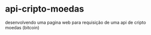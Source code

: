 # api-cripto-moedas
desenvolvendo uma pagina web para requisição de uma api de cripto moedas (bitcoin)
